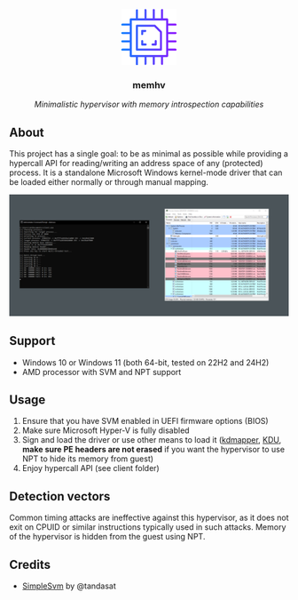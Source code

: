 <p align="center">
    <img width="100px" height="auto" src="assets/chip-icon.png" />
    <h3 align="center">memhv</h3>
    <p align="center"><i>Minimalistic hypervisor with memory introspection capabilities</i></p>
</p>

## About
This project has a single goal: to be as minimal as possible while providing a hypercall API for reading/writing an address space of any (protected) process. It is a standalone Microsoft Windows kernel-mode driver that can be loaded either normally or through manual mapping.

![screenshot](assets/screenshot.png)

## Support
- Windows 10 or Windows 11 (both 64-bit, tested on 22H2 and 24H2)
- AMD processor with SVM and NPT support

## Usage
1. Ensure that you have SVM enabled in UEFI firmware options (BIOS)
2. Make sure Microsoft Hyper-V is fully disabled
3. Sign and load the driver or use other means to load it ([kdmapper](https://github.com/TheCruZ/kdmapper), [KDU](https://github.com/hfiref0x/KDU), **make sure PE headers are not erased** if you want the hypervisor to use NPT to hide its memory from guest)
4. Enjoy hypercall API (see client folder)

## Detection vectors
Common timing attacks are ineffective against this hypervisor, as it does not exit on CPUID or similar instructions typically used in such attacks. Memory of the hypervisor is hidden from the guest using NPT.

## Credits
- [SimpleSvm](https://github.com/tandasat/SimpleSvm) by @tandasat
